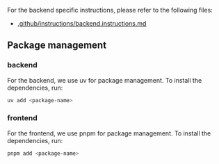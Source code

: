 For the backend specific instructions, please refer to the following files:
- [.github/instructions/backend.instructions.md](.github/instructions/backend.instructions.md)

## Package management

### backend
For the backend, we use uv for package management. To install the dependencies, run:
```bash
uv add <package-name>
```

### frontend
For the frontend, we use pnpm for package management. To install the dependencies, run:
```bash
pnpm add <package-name>
```
